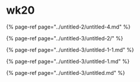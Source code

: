 # wk20



{% page-ref page="../untitled-2/untitled-4.md" %}



{% page-ref page="../untitled-3/untitled-2/" %}



{% page-ref page="../untitled-3/untitled-1-1.md" %}



{% page-ref page="../untitled-3/untitled-1.md" %}



{% page-ref page="../untitled-3/untitled.md" %}



